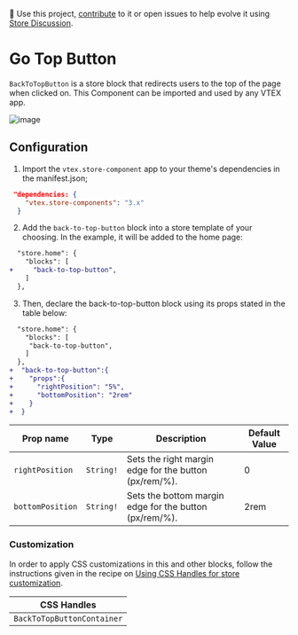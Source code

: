 📢 Use this project, [contribute](https://github.com/vtex-apps/store-components) to it or open issues to help evolve it using [Store Discussion](https://github.com/vtex-apps/store-discussion).

# Go Top Button

`BackToTopButton` is a store block that redirects users to the top of the page when clicked on. This Component can be imported and used by any VTEX app.

![image](https://user-images.githubusercontent.com/28419764/77644893-9238af80-6f40-11ea-8ceb-7355d0c12686.png)

## Configuration

1. Import the `vtex.store-component` app to your theme's dependencies in the manifest.json;

```json
 "dependencies: {
    "vtex.store-components": "3.x"
  }
```

2. Add the `back-to-top-button` block into a store template of your choosing. In the example, it will be added to the home page:

```diff
  "store.home": {
    "blocks": [
+     "back-to-top-button",
    ]
  },
```

3. Then, declare the back-to-top-button block using its props stated in the table below:

```diff
  "store.home": {
    "blocks": [
     "back-to-top-button",
    ]
  },
+  "back-to-top-button":{
+    "props":{
+      "rightPosition": "5%",
+      "bottomPosition": "2rem"
+    }
+  }
```

| Prop name  | Type      | Description                                  | Default Value |
| ---------- | --------- | -------------------------------------------- | ------------- |
| `rightPosition` | `String!` | Sets the right margin edge for the button (px/rem/%). | 0             |
| `bottomPosition` | `String!` | Sets the bottom margin edge for the button (px/rem/%). | 2rem             |

### Customization

In order to apply CSS customizations in this and other blocks, follow the instructions given in the recipe on [Using CSS Handles for store customization](https://vtex.io/docs/recipes/style/using-css-handles-for-store-customization).

| CSS Handles            |
| ---------------------- |
| `BackToTopButtonContainer` |
